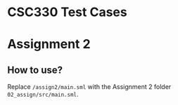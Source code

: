 # CSC330 Test Cases

# Assignment 2
## How to use?
Replace `/assign2/main.sml` with the Assignment 2 folder `02_assign/src/main.sml`.